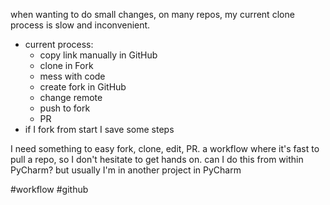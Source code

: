 when wanting to do small changes, on many repos, my current clone process is slow and inconvenient.
- current process:
	- copy link manually in GitHub
	- clone in Fork
	- mess with code
	- create fork in GitHub
	- change remote
	- push to fork
	- PR
- if I fork from start I save some steps
	
I need something to easy fork, clone, edit, PR.
a workflow where it's fast to pull a repo, so I don't hesitate to get hands on.
can I do this from within PyCharm? 
	but usually I'm in another project in PyCharm

#workflow #github